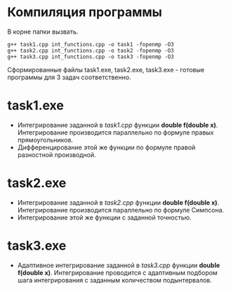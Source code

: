 # Компиляция программы
В корне папки вызвать.

```
g++ task1.cpp int_functions.cpp -o task1 -fopenmp -O3
g++ task2.cpp int_functions.cpp -o task2 -fopenmp -O3
g++ task3.cpp int_functions.cpp -o task3 -fopenmp -O3
```

Сформированные файлы task1.exe, task2.exe, task3.exe - готовые программы для 3 задач соответственно.
# task1.exe

- Интегрирование заданной в *task1.cpp* функции **double f(double x)**. Интегрирование производится параллельно по формуле правых прямоугольников.
- Дифференцирование этой же функции по формуле правой разностной производной.

# task2.exe

- Интегрирование заданной в *task2.cpp* функции **double f(double x)**. Интегрирование производится параллельно по формуле Симпсона.
- Интегрирование этой же функции с заданной точностью.

# task3.exe

- Адаптивное интегрирование заданной в *task3.cpp* функции **double f(double x)**. Интегрирование проводится с адаптивным подбором шага интегрирования с заданным количеством подынтервалов.
